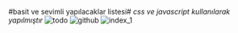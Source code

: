 #basit ve sevimli yapılacaklar listesi#
_css ve javascript kullanılarak yapılmıştır_
![todo](https://user-images.githubusercontent.com/116838690/208433107-e140503f-3de2-4b67-9d9d-5383c67cc96b.jpg)
![github](https://user-images.githubusercontent.com/116838690/208435772-4154655c-7f5c-4f8a-86f9-78d6f0903ef7.gif)
![index_1](https://user-images.githubusercontent.com/116838690/208651185-0481cbed-710a-4bc5-a195-16d24e90365c.gif)
